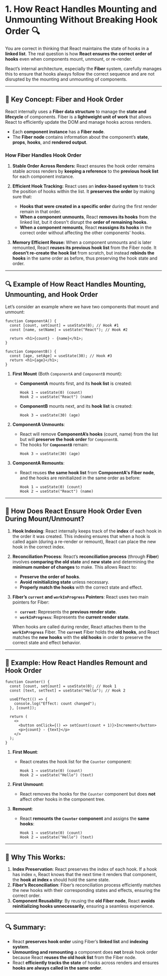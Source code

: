 # 1. **How React Handles Mounting and Unmounting Without Breaking Hook Order** 🔍

You are correct in thinking that React maintains the state of hooks in a **linked list**. The real question is how **React ensures the correct order of hooks** even when components mount, unmount, or re-render.

React’s internal architecture, especially the **Fiber** system, carefully manages this to ensure that hooks always follow the correct sequence and are not disrupted by the mounting and unmounting of components.

---

## **🔹 Key Concept: Fiber and Hook Order**
React internally uses a **Fiber data structure** to manage the **state and lifecycle** of components. Fiber is a **lightweight unit of work** that allows React to efficiently update the DOM and manage hooks across renders.

- Each **component instance** has a **Fiber node**.
- The **Fiber node** contains information about the component’s **state**, **props**, **hooks**, and **rendered output**.
  
### **How Fiber Handles Hook Order**
1. **Stable Order Across Renders:**
   React ensures the hook order remains stable across renders by **keeping a reference** to the **previous hook list** for each component instance.
   
2. **Efficient Hook Tracking:**
   React uses an **index-based system** to track the position of hooks within the list. It **preserves the order** by making sure that:
   - **Hooks that were created in a specific order** during the first render remain in that order.
   - **When a component unmounts**, React **removes its hooks** from the linked list, but it doesn't disrupt the **order of remaining hooks**.
   - **When a component remounts**, React **reassigns its hooks** in the correct order without affecting the other components' hooks.

3. **Memory Efficient Reuse:**
   When a component unmounts and is later remounted, React **reuses its previous hook list** from the Fiber node. It **doesn’t re-create the hook list** from scratch, but instead **rebinds the hooks** in the same order as before, thus preserving the hook state and order.

---

## **🔍 Example of How React Handles Mounting, Unmounting, and Hook Order**
Let’s consider an example where we have two components that mount and unmount:

```tsx
function ComponentA() {
  const [count, setCount] = useState(0); // Hook #1
  const [name, setName] = useState("React"); // Hook #2

  return <h1>{count} - {name}</h1>;
}

function ComponentB() {
  const [age, setAge] = useState(30); // Hook #3
  return <h1>{age}</h1>;
}
```

1. **First Mount** (Both `ComponentA` and `ComponentB` mount):
   - **ComponentA** mounts first, and its **hook list** is created:
     ```
     Hook 1 → useState(0) (count)
     Hook 2 → useState("React") (name)
     ```
   - **ComponentB** mounts next, and its **hook list** is created:
     ```
     Hook 3 → useState(30) (age)
     ```

2. **ComponentA Unmounts**:
   - React will remove **ComponentA’s hooks** (count, name) from the list but will **preserve the hook order** for `ComponentB`.
   - The hooks for **`ComponentB`** remain:
     ```
     Hook 3 → useState(30) (age)
     ```

3. **ComponentA Remounts**:
   - React reuses **the same hook list** from **ComponentA's Fiber node**, and the hooks are reinitialized in the same order as before:
     ```
     Hook 1 → useState(0) (count)
     Hook 2 → useState("React") (name)
     ```

---

## **🔹 How Does React Ensure Hook Order Even During Mount/Unmount?**
1. **Hook Indexing**: 
   React internally keeps track of the **index** of each hook in the order it was created. This indexing ensures that when a hook is called again (during a re-render or remount), React can place the new hook in the correct index.

2. **Reconciliation Process**:
   React’s **reconciliation process** (through **Fiber**) involves **comparing the old state** and **new state** and determining the **minimum number of changes** to make. This allows React to:
   - **Preserve the order of hooks**.
   - **Avoid reinitializing state** unless necessary.
   - **Properly match the hooks** with the correct state and effect.

3. **Fiber’s `current` and `workInProgress` Pointers**:
   React uses two main pointers for Fiber:
   - **`current`**: Represents the **previous render state**.
   - **`workInProgress`**: Represents the **current render state**.
   
   When hooks are called during render, React attaches them to the **`workInProgress`** Fiber. The **`current`** Fiber holds the **old hooks**, and React matches the **new hooks** with the **old hooks** in order to preserve the correct state and effect behavior.

---

## **🔹 Example: How React Handles Remount and Hook Order**
```tsx
function Counter() {
  const [count, setCount] = useState(0); // Hook 1
  const [text, setText] = useState("Hello"); // Hook 2

  useEffect(() => {
    console.log("Effect: count changed");
  }, [count]);

  return (
    <>
      <button onClick={() => setCount(count + 1)}>Increment</button>
      <p>{count} - {text}</p>
    </>
  );
}
```

1. **First Mount**:
   - React creates the hook list for the `Counter` component:
     ```
     Hook 1 → useState(0) (count)
     Hook 2 → useState("Hello") (text)
     ```

2. **First Unmount**:
   - React removes the hooks for the `Counter` component but does **not** affect other hooks in the component tree.

3. **Remount**:
   - React **remounts the `Counter` component** and assigns the **same hooks**:
     ```
     Hook 1 → useState(0) (count)
     Hook 2 → useState("Hello") (text)
     ```

---

## **🔹 Why This Works:**
1. **Index Preservation**: React preserves the index of each hook. If a hook has index `n`, React knows that the next time it renders that component, the **hook at index `n`** should hold the same state.
2. **Fiber’s Reconciliation**: Fiber’s reconciliation process efficiently matches the new hooks with their corresponding states and effects, ensuring the correct order.
3. **Component Reusability**: By reusing the **old Fiber node**, React **avoids reinitializing hooks unnecessarily**, ensuring a seamless experience.

---

## **🔍 Summary:**
- React **preserves hook order** using Fiber’s **linked list** and **indexing system**.
- **Unmounting and remounting** a component does **not** break hook order because React **reuses the old hook list** from the Fiber node.
- React **efficiently tracks the state** of hooks across renders and ensures **hooks are always called in the same order**.